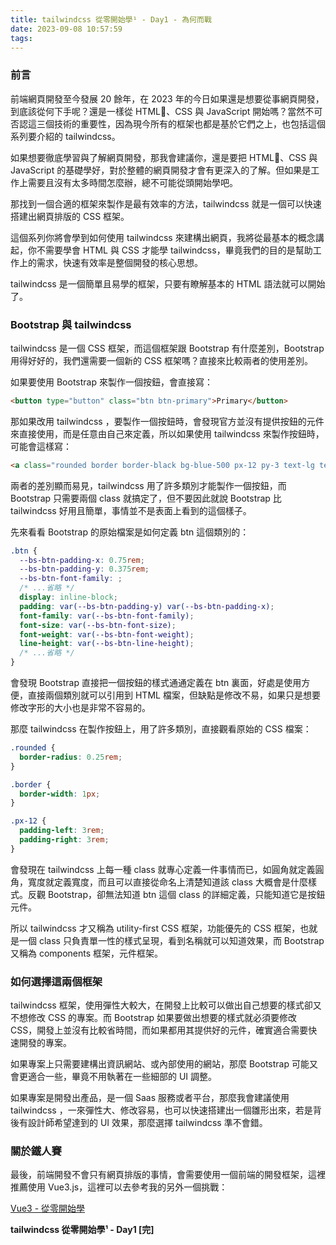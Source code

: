 ```yaml
---
title: tailwindcss 從零開始學¹ - Day1 - 為何而戰
date: 2023-09-08 10:57:59
tags:
---
```

### 前言

前端網頁開發至今發展 20 餘年，在 2023 年的今日如果還是想要從事網頁開發，到底該從何下手呢？還是一樣從 HTML、CSS 與 JavaScript 開始嗎？當然不可否認這三個技術的重要性，因為現今所有的框架也都是基於它們之上，也包括這個系列要介紹的 tailwindcss。

如果想要徹底學習與了解網頁開發，那我會建議你，還是要把 HTML、CSS 與 JavaScript 的基礎學好，對於整體的網頁開發才會有更深入的了解。但如果是工作上需要且沒有太多時間怎麼辦，總不可能從頭開始學吧。

那找到一個合適的框架來製作是最有效率的方法，tailwindcss 就是一個可以快速搭建出網頁排版的 CSS 框架。

這個系列你將會學到如何使用 tailwindcss 來建構出網頁，我將從最基本的概念講起，你不需要學會 HTML 與 CSS 才能學 tailwindcss，畢竟我們的目的是幫助工作上的需求，快速有效率是整個開發的核心思想。

tailwindcss 是一個簡單且易學的框架，只要有瞭解基本的 HTML 語法就可以開始了。

### Bootstrap 與 tailwindcss

tailwindcss 是一個 CSS 框架，而這個框架跟 Bootstrap 有什麼差別，Bootstrap 用得好好的，我們還需要一個新的 CSS 框架嗎？直接來比較兩者的使用差別。

如果要使用 Bootstrap 來製作一個按鈕，會直接寫：

```html
<button type="button" class="btn btn-primary">Primary</button>
```

那如果改用 tailwindcss ，要製作一個按鈕時，會發現官方並沒有提供按鈕的元件來直接使用，而是任意由自己來定義，所以如果使用 tailwindcss 來製作按鈕時，可能會這樣寫：

```html
<a class="rounded border border-black bg-blue-500 px-12 py-3 text-lg text-white hover:bg-transparent hover:text-indigo-600" href="/">Button</a>
```

兩者的差別顯而易見，tailwindcss 用了許多類別才能製作一個按鈕，而 Bootstrap 只需要兩個 class 就搞定了，但不要因此就說 Bootstrap 比 tailwindcss 好用且簡單，事情並不是表面上看到的這個樣子。

先來看看 Bootstrap 的原始檔案是如何定義 btn 這個類別的：

```css
.btn {
  --bs-btn-padding-x: 0.75rem;
  --bs-btn-padding-y: 0.375rem;
  --bs-btn-font-family: ;
  /* ...省略 */
  display: inline-block;
  padding: var(--bs-btn-padding-y) var(--bs-btn-padding-x);
  font-family: var(--bs-btn-font-family);
  font-size: var(--bs-btn-font-size);
  font-weight: var(--bs-btn-font-weight);
  line-height: var(--bs-btn-line-height);
  /* ...省略 */
}
```

會發現 Bootstrap 直接把一個按鈕的樣式通通定義在 btn 裏面，好處是使用方便，直接兩個類別就可以引用到 HTML 檔案，但缺點是修改不易，如果只是想要修改字形的大小也是非常不容易的。

那麼 tailwindcss 在製作按鈕上，用了許多類別，直接觀看原始的 CSS 檔案：

```css
.rounded {
  border-radius: 0.25rem;
}

.border {
  border-width: 1px;
}

.px-12 {
  padding-left: 3rem;
  padding-right: 3rem;
}
```

會發現在 tailwindcss 上每一種 class 就專心定義一件事情而已，如圓角就定義圓角，寬度就定義寬度，而且可以直接從命名上清楚知道該 class 大概會是什麼樣式。反觀 Bootstrap，卻無法知道 btn 這個 class 的詳細定義，只能知道它是按鈕元件。

所以 tailwindcss 才又稱為 utility-first CSS 框架，功能優先的 CSS 框架，也就是一個 class 只負責單一性的樣式呈現，看到名稱就可以知道效果，而 Bootstrap 又稱為 components 框架，元件框架。

### 如何選擇這兩個框架

tailwindcss 框架，使用彈性大較大，在開發上比較可以做出自己想要的樣式卻又不想修改 CSS 的專案。而 Bootstrap 如果要做出想要的樣式就必須要修改 CSS，開發上並沒有比較省時間，而如果都用其提供好的元件，確實適合需要快速開發的專案。

如果專案上只需要建構出資訊網站、或內部使用的網站，那麼 Bootstrap 可能又會更適合一些，畢竟不用執著在一些細部的 UI 調整。

如果專案是開發出產品，是一個 Saas 服務或者平台，那麼我會建議使用 tailwindcss ，一來彈性大、修改容易，也可以快速搭建出一個雛形出來，若是背後有設計師希望達到的 UI 效果，那麼選擇 tailwindcss 準不會錯。

### 關於鐵人賽

最後，前端開發不會只有網頁排版的事情，會需要使用一個前端的開發框架，這裡推薦使用 Vue3.js，這裡可以去參考我的另外一個挑戰：

[Vue3 - 從零開始學](https://ithelp.ithome.com.tw/users/20162607/ironman/6461)

**tailwindcss 從零開始學¹ - Day1 [完]**